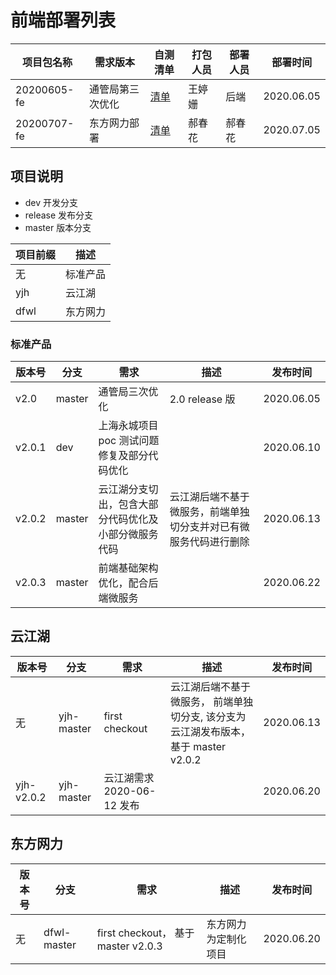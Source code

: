 # 前端部署列表

| 项目包名称  | 需求版本         | 自测清单                              | 打包人员 | 部署人员 | 部署时间   |
| ----------- | ---------------- | ------------------------------------- | -------- | -------- | ---------- |
| 20200605-fe | 通管局第三次优化 | [清单](20200605.docx)                 | 王婷姗   | 后端     | 2020.06.05 |
| 20200707-fe | 东方网力部署     | [清单](东方网力项目需求2020-6-7.docx) | 郝春花   | 郝春花   | 2020.07.05 |

## 项目说明

- dev 开发分支
- release 发布分支
- master 版本分支

| 项目前缀 | 描述     |
| -------- | -------- |
| 无       | 标准产品 |
| yjh      | 云江湖   |
| dfwl     | 东方网力 |

### 标准产品

| 版本号 | 分支   | 需求                                                 | 描述                                                             | 发布时间   |
| ------ | ------ | ---------------------------------------------------- | ---------------------------------------------------------------- | ---------- |
| v2.0   | master | 通管局三次优化                                       | 2.0 release 版                                                   | 2020.06.05 |
| v2.0.1 | dev    | 上海永城项目 poc 测试问题修复及部分代码优化          |                                                                  | 2020.06.10 |
| v2.0.2 | master | 云江湖分支切出，包含大部分代码优化及小部分微服务代码 | 云江湖后端不基于微服务，前端单独切分支并对已有微服务代码进行删除 | 2020.06.13 |
| v2.0.3 | master | 前端基础架构优化，配合后端微服务                     |                                                                  | 2020.06.22 |

## 云江湖

| 版本号     | 分支       | 需求                       | 描述                                                                                | 发布时间   |
| ---------- | ---------- | -------------------------- | ----------------------------------------------------------------------------------- | ---------- |
| 无         | yjh-master | first checkout             | 云江湖后端不基于微服务， 前端单独切分支, 该分支为云江湖发布版本，基于 master v2.0.2 | 2020.06.13 |
| yjh-v2.0.2 | yjh-master | 云江湖需求 2020-06-12 发布 |                                                                                     | 2020.06.20 |

## 东方网力

| 版本号 | 分支        | 需求                                | 描述                 | 发布时间   |
| ------ | ----------- | ----------------------------------- | -------------------- | ---------- |
| 无     | dfwl-master | first checkout， 基于 master v2.0.3 | 东方网力为定制化项目 | 2020.06.20 |
